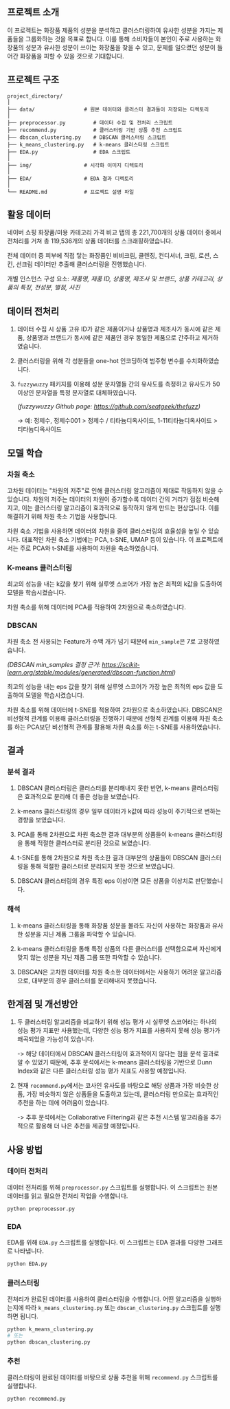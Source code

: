 ## 프로젝트 소개

이 프로젝트는 화장품 제품의 성분을 분석하고 클러스터링하여 유사한 성분을 가지는 제품들을 그룹화하는 것을 목표로 합니다. 이를 통해 소비자들이 본인이 주로 사용하는 화장품의 성분과 유사한 성분이 쓰이는 화장품을 찾을 수 있고, 문제를 일으켰던 성분이 들어간 화장품을 피할 수 있을 것으로 기대합니다.

## 프로젝트 구조

```
project_directory/
│
├── data/                # 원본 데이터와 클러스터 결과들이 저장되는 디렉토리
│
├── preprocessor.py         # 데이터 수집 및 전처리 스크립트
├── recommend.py            # 클러스터링 기반 상품 추천 스크립트
├── dbscan_clustering.py    # DBSCAN 클러스터링 스크립트
├── k_means_clustering.py   # k-means 클러스터링 스크립트
├── EDA.py                  # EDA 스크립트
│
├── img/                 # 시각화 이미지 디렉토리
│
├── EDA/                 # EDA 결과 디렉토리
│
└── README.md            # 프로젝트 설명 파일
```

## 활용 데이터

네이버 쇼핑 화장품/미용 카테고리 가격 비교 탭의 총 221,700개의 상품 데이터 중에서 전처리를 거쳐 총 119,536개의 상품 데이터를 스크래핑하였습니다.

전체 데이터 중 피부에 직접 닿는 화장품인 비비크림, 클렌징, 컨디셔너, 크림, 로션, 스킨, 선크림 데이터만 추출해 클러스터링을 진행했습니다.

개별 인스턴스 구성 요소: _제품명, 제품 ID, 상품명, 제조사 및 브랜드, 상품 카테고리, 상품의 특징, 전성분, 별점, 사진_

## 데이터 전처리

1. 데이터 수집 시 상품 고유 ID가 같은 제품이거나 상품명과 제조사가 동시에 같은 제품, 상품명과 브랜드가 동시에 같은 제품인 경우 동일한 제품으로 간주하고 제거하였습니다.

2. 클러스터링을 위해 각 성분들을 one-hot 인코딩하여 범주형 변수를 수치화하였습니다.

3. `fuzzywuzzy` 패키지를 이용해 성분 문자열들 간의 유사도를 측정하고 유사도가 50 이상인 문자열을 특정 문자열로 대체하였습니다.
   
   _(fuzzywuzzy Github page: https://github.com/seatgeek/thefuzz)_

   → 예: 정제수, 정제수001 > 정제수 / 티타늄디옥사이드, 1-11티타늄디옥사이드 > 티타늄디옥사이드

## 모델 학습

### 차원 축소

고차원 데이터는 "차원의 저주"로 인해 클러스터링 알고리즘이 제대로 작동하지 않을 수 있습니다. 차원의 저주는 데이터의 차원이 증가할수록 데이터 간의 거리가 점점 비슷해지고, 이는 클러스터링 알고리즘이 효과적으로 동작하지 않게 만드는 현상입니다. 이를 해결하기 위해 차원 축소 기법을 사용합니다. 

차원 축소 기법을 사용하면 데이터의 차원을 줄여 클러스터링의 효율성을 높일 수 있습니다. 대표적인 차원 축소 기법에는 PCA, t-SNE, UMAP 등이 있습니다. 이 프로젝트에서는 주로 PCA와 t-SNE를 사용하여 차원을 축소하였습니다.

### K-means 클러스터링

최고의 성능을 내는 k값을 찾기 위해 실루엣 스코어가 가장 높은 최적의 k값을 도출하여 모델을 학습시켰습니다.

차원 축소를 위해 데이터에 PCA를 적용하여 2차원으로 축소하였습니다.

### DBSCAN

차원 축소 전 사용되는 Feature가 수백 개가 넘기 때문에 `min_sample`은 7로 고정하였습니다.

_(DBSCAN min_samples 결정 근거: https://scikit-learn.org/stable/modules/generated/dbscan-function.html)_

최고의 성능을 내는 eps 값을 찾기 위해 실루엣 스코어가 가장 높은 최적의 eps 값을 도출하여 모델을 학습시켰습니다.

차원 축소를 위해 데이터에 t-SNE를 적용하여 2차원으로 축소하였습니다. DBSCAN은 비선형적 관계를 이용해 클러스터링을 진행하기 때문에 선형적 관계를 이용해 차원 축소를 하는 PCA보단 비선형적 관계를 활용해 차원 축소를 하는 t-SNE를 사용하였습니다.

## 결과

### 분석 결과

1. DBSCAN 클러스터링은 클러스터를 분리해내지 못한 반면, k-means 클러스터링은 효과적으로 분리해 더 좋은 성능을 보였습니다.
   
2. k-means 클러스터링의 경우 일부 데이터가 k값에 따라 성능이 주기적으로 변하는 경향을 보였습니다.

3. PCA를 통해 2차원으로 차원 축소한 결과 대부분의 상품들이 k-means 클러스터링을 통해 적절한 클러스터로 분리된 것으로 보였습니다.

4. t-SNE를 통해 2차원으로 차원 축소한 결과 대부분의 상품들이 DBSCAN 클러스터링을 통해 적절한 클러스터로 분리되지 못한 것으로 보였습니다.

5. DBSCAN 클러스터링의 경우 특정 eps 이상이면 모든 상품을 이상치로 판단했습니다.

### 해석

1. k-means 클러스터링을 통해 화장품 성분을 몰라도 자신이 사용하는 화장품과 유사한 성분을 지닌 제품 그룹을 파악할 수 있습니다.

2. k-means 클러스터링을 통해 특정 상품의 다른 클러스터를 선택함으로써 자신에게 맞지 않는 성분을 지닌 제품 그룹 또한 파악할 수 있습니다.
   
3. DBSCAN은 고차원 데이터를 차원 축소한 데이터에서는 사용하기 어려운 알고리즘으로, 대부분의 경우 클러스터를 분리해내지 못했습니다.

## 한계점 및 개선방안

1. 두 클러스터링 알고리즘을 비교하기 위해 성능 평가 시 실루엣 스코어라는 하나의 성능 평가 지표만 사용했는데, 다양한 성능 평가 지표를 사용하지 못해 성능 평가가 왜곡되었을 가능성이 있습니다.

   -> 해당 데이터에서 DBSCAN 클러스터링이 효과적이지 않다는 점을 분석 결과로 알 수 있었기 때문에, 추후 분석에서는 k-means 클러스터링을 기반으로 Dunn Index와 같은 다른 클러스터링 성능 평가 지표도 사용할 예정입니다.
    
3. 현재 `recommend.py`에서는 코사인 유사도를 바탕으로 해당 상품과 가장 비슷한 상품, 가장 비슷하지 않은 상품들을 도출하고 있는데, 클러스터링 만으로는 효과적인 추천을 하는 데에 어려움이 있습니다.

   -> 추후 분석에서는 Collaborative Filtering과 같은 추천 시스템 알고리즘을 추가적으로 활용해 더 나은 추천을 제공할 예정입니다.

## 사용 방법

### 데이터 전처리

데이터 전처리를 위해 `preprocessor.py` 스크립트를 실행합니다. 이 스크립트는 원본 데이터를 읽고 필요한 전처리 작업을 수행합니다.

```bash
python preprocessor.py
```

### EDA

EDA를 위해 `EDA.py` 스크립트를 실행합니다. 이 스크립트는 EDA 결과를 다양한 그래프로 나타냅니다.

```bash
python EDA.py
```

### 클러스터링

전처리가 완료된 데이터를 사용하여 클러스터링을 수행합니다. 어떤 알고리즘을 실행하는지에 따라 `k_means_clustering.py` 또는 `dbscan_clustering.py` 스크립트를 실행하면 됩니다.

```bash
python k_means_clustering.py
# 또는
python dbscan_clustering.py
```


### 추천

클러스터링이 완료된 데이터를 바탕으로 상품 추천을 위해 `recommend.py` 스크립트를 실행합니다.

```bash
python recommend.py
```
